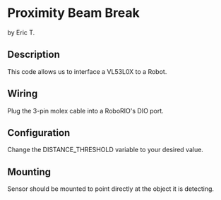 # Proximity Beam Break
  by Eric T.

## Description
  This code allows us to interface a VL53L0X to a Robot.

## Wiring
  Plug the 3-pin molex cable into a RoboRIO's DIO port.

## Configuration
  Change the DISTANCE_THRESHOLD variable to your desired value.

## Mounting
  Sensor should be mounted to point directly at the object it is detecting.
